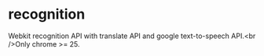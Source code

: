 recognition
===========

Webkit recognition API with translate API and google text-to-speech API.&lt;br />Only chrome >= 25.
